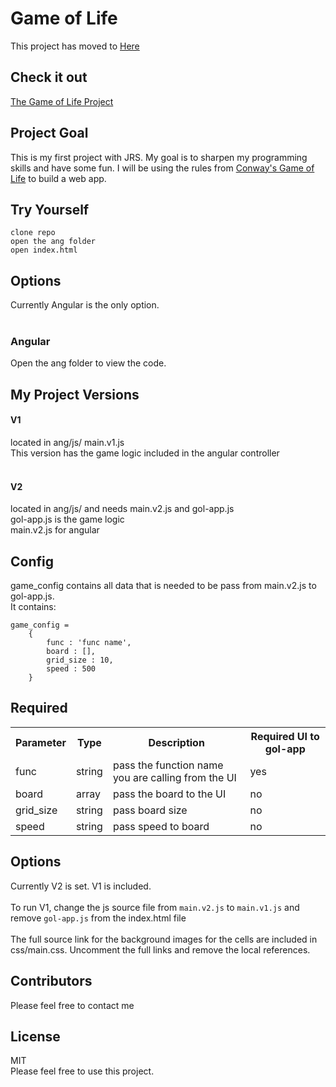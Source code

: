 # Game of Life

This project has moved to <a href="https://github.com/peteplays/peteplays.github.io">Here</a>

## Check it out
<a href="http://peteplays.github.io/index.html">The Game of Life Project</a>

## Project Goal
This is my first project with JRS.  My goal is to sharpen my programming skills and have some fun.  I will be using the rules from <a href="https://en.wikipedia.org/wiki/Conway%27s_Game_of_Life">Conway's Game of Life</a> to build a web app.

## Try Yourself
```
clone repo
open the ang folder
open index.html
```

## Options
Currently Angular is the only option.<br>
<br>
### Angular
Open the ang folder to view the code.<br>

## My Project Versions
#### V1
located in ang/js/ main.v1.js<br>
This version has the game logic included in the angular controller<br>
<br>
#### V2 
located in ang/js/ and needs main.v2.js and gol-app.js<br>
gol-app.js is the game logic<br>
main.v2.js for angular<br>

## Config
game_config contains all data that is needed to be pass from main.v2.js to gol-app.js.<br>
It contains:<br>
```
game_config = 
	{
		func : 'func name',
		board : [],
		grid_size : 10,
		speed : 500
	}
```
		
## Required
<table>
	<tr>
		<th>Parameter</th>
		<th>Type</th>
		<th>Description</th>
		<th>Required UI to gol-app</th>
	</tr>
	<tr>
		<td>func</td>
		<td>string</td>
		<td>pass the function name you are calling from the UI</td>
		<td>yes</td>
	</tr>
	<tr>
		<td>board</td>
		<td>array</td>
		<td>pass the board to the UI</td>
		<td>no</td>
	</tr>
	<tr>
		<td>grid_size</td>
		<td>string</td>
		<td>pass board size</td>
		<td>no</td>
	</tr>
	<tr>
		<td>speed</td>
		<td>string</td>
		<td>pass speed to board</td>
		<td>no</td>
	</tr>
</table>


## Options
Currently V2 is set. V1 is included.<br>  
To run V1, change the js source file from <code>main.v2.js</code> to <code>main.v1.js</code> and remove <code>gol-app.js</code> from the index.html file<br>
<br>
The full source link for the background images for the cells are included in css/main.css.  Uncomment the full links and remove the local references.<br>

## Contributors
Please feel free to contact me

## License
MIT<br>
Please feel free to use this project.
